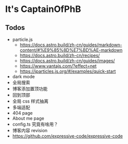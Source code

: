 # It's CaptainOfPhB

## Todos

- particle.js
  - <https://docs.astro.build/zh-cn/guides/markdown-content/#%E9%85%8D%E7%BD%AE-markdown>
  - <https://docs.astro.build/zh-cn/recipes/>
  - <https://docs.astro.build/zh-cn/guides/images/>
  - <https://www.vantajs.com/?effect=net>
  - <https://jparticles.js.org/#/examples/quick-start>
- dark mode
- 全局搜索
- 博客添加置顶功能
- 回到顶部
- 全局 css 样式抽离
- 多端适配
- 404 page
- About me page
- config.ts 究竟有啥用？
- 博客内容 revision
- <https://github.com/expressive-code/expressive-code>
